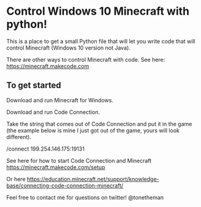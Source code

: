 

# Control Windows 10 Minecraft with python!

This is a place to get a small Python file that will let you write code that will control Minecraft (Windows 10 version not Java).

There are other ways to control Minecraft with code. See here: https://minecraft.makecode.com

## To get started
Download and run Minecraft for Windows.

Download and run Code Connection.

Take the string that comes out of Code Connection and put it in the game (the example below is mine I just got out of the game, yours will look different).

/connect 199.254.146.175:19131

See here for how to start Code Connection and Minecraft
https://minecraft.makecode.com/setup

Or here
https://education.minecraft.net/support/knowledge-base/connecting-code-connection-minecraft/


Feel free to contact me for questions on twitter! @tonetheman
